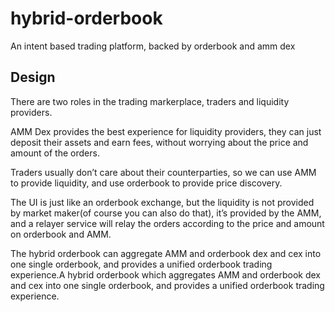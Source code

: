 # hybrid-orderbook

An intent based trading platform, backed by orderbook and amm dex

## Design

There are two roles in the trading markerplace, traders and liquidity providers.

AMM Dex provides the best experience for liquidity providers, they can just deposit their assets and earn fees, without worrying about the price and amount of the orders.

Traders usually don’t care about their counterparties, so we can use AMM to provide liquidity, and use orderbook to provide price discovery.

The UI is just like an orderbook exchange, but the liquidity is not provided by market maker(of course you can also do that), it’s provided by the AMM, and a relayer service will relay the orders according to the price and amount on orderbook and AMM.

The hybrid orderbook can aggregate AMM and orderbook dex and cex into one single orderbook, and provides a unified orderbook trading experience.A hybrid orderbook which aggregates AMM and orderbook dex and cex into one single orderbook, and provides a unified orderbook trading experience.
